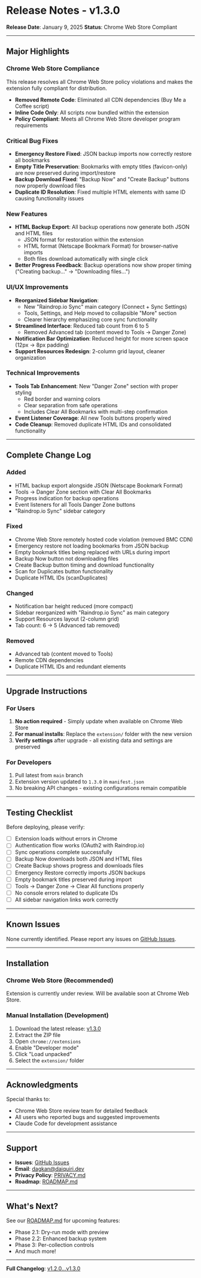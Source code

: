 # Release Notes - v1.3.0

**Release Date**: January 9, 2025
**Status**: Chrome Web Store Compliant

---

## Major Highlights

### Chrome Web Store Compliance
This release resolves all Chrome Web Store policy violations and makes the extension fully compliant for distribution.

- **Removed Remote Code**: Eliminated all CDN dependencies (Buy Me a Coffee script)
- **Inline Code Only**: All scripts now bundled within the extension
- **Policy Compliant**: Meets all Chrome Web Store developer program requirements

### Critical Bug Fixes
- **Emergency Restore Fixed**: JSON backup imports now correctly restore all bookmarks
- **Empty Title Preservation**: Bookmarks with empty titles (favicon-only) are now preserved during import/restore
- **Backup Download Fixed**: "Backup Now" and "Create Backup" buttons now properly download files
- **Duplicate ID Resolution**: Fixed multiple HTML elements with same ID causing functionality issues

### New Features
- **HTML Backup Export**: All backup operations now generate both JSON and HTML files
  - JSON format for restoration within the extension
  - HTML format (Netscape Bookmark Format) for browser-native imports
  - Both files download automatically with single click
- **Better Progress Feedback**: Backup operations now show proper timing ("Creating backup..." → "Downloading files...")

### UI/UX Improvements
- **Reorganized Sidebar Navigation**:
  - New "Raindrop.io Sync" main category (Connect + Sync Settings)
  - Tools, Settings, and Help moved to collapsible "More" section
  - Clearer hierarchy emphasizing core sync functionality
- **Streamlined Interface**: Reduced tab count from 6 to 5
  - Removed Advanced tab (content moved to Tools → Danger Zone)
- **Notification Bar Optimization**: Reduced height for more screen space (12px → 8px padding)
- **Support Resources Redesign**: 2-column grid layout, cleaner organization

### Technical Improvements
- **Tools Tab Enhancement**: New "Danger Zone" section with proper styling
  - Red border and warning colors
  - Clear separation from safe operations
  - Includes Clear All Bookmarks with multi-step confirmation
- **Event Listener Coverage**: All new Tools buttons properly wired
- **Code Cleanup**: Removed duplicate HTML IDs and consolidated functionality

---

## Complete Change Log

### Added
- HTML backup export alongside JSON (Netscape Bookmark Format)
- Tools → Danger Zone section with Clear All Bookmarks
- Progress indication for backup operations
- Event listeners for all Tools Danger Zone buttons
- "Raindrop.io Sync" sidebar category

### Fixed
- Chrome Web Store remotely hosted code violation (removed BMC CDN)
- Emergency restore not loading bookmarks from JSON backup
- Empty bookmark titles being replaced with URLs during import
- Backup Now button not downloading files
- Create Backup button timing and download functionality
- Scan for Duplicates button functionality
- Duplicate HTML IDs (scanDuplicates)

### Changed
- Notification bar height reduced (more compact)
- Sidebar reorganized with "Raindrop.io Sync" as main category
- Support Resources layout (2-column grid)
- Tab count: 6 → 5 (Advanced tab removed)

### Removed
- Advanced tab (content moved to Tools)
- Remote CDN dependencies
- Duplicate HTML IDs and redundant elements

---

## Upgrade Instructions

### For Users
1. **No action required** - Simply update when available on Chrome Web Store
2. **For manual installs**: Replace the `extension/` folder with the new version
3. **Verify settings** after upgrade - all existing data and settings are preserved

### For Developers
1. Pull latest from `main` branch
2. Extension version updated to `1.3.0` in `manifest.json`
3. No breaking API changes - existing configurations remain compatible

---

## Testing Checklist

Before deploying, please verify:

- [ ] Extension loads without errors in Chrome
- [ ] Authentication flow works (OAuth2 with Raindrop.io)
- [ ] Sync operations complete successfully
- [ ] Backup Now downloads both JSON and HTML files
- [ ] Create Backup shows progress and downloads files
- [ ] Emergency Restore correctly imports JSON backups
- [ ] Empty bookmark titles preserved during import
- [ ] Tools → Danger Zone → Clear All functions properly
- [ ] No console errors related to duplicate IDs
- [ ] All sidebar navigation links work correctly

---

## Known Issues

None currently identified. Please report any issues on [GitHub Issues](https://github.com/daiquiri-98/open-bookmark-sync/issues).

---

## Installation

### Chrome Web Store (Recommended)
Extension is currently under review. Will be available soon at Chrome Web Store.

### Manual Installation (Development)
1. Download the latest release: [v1.3.0](https://github.com/daiquiri-98/open-bookmark-sync/releases/tag/v1.3.0)
2. Extract the ZIP file
3. Open `chrome://extensions`
4. Enable "Developer mode"
5. Click "Load unpacked"
6. Select the `extension/` folder

---

## Acknowledgments

Special thanks to:
- Chrome Web Store review team for detailed feedback
- All users who reported bugs and suggested improvements
- Claude Code for development assistance

---

## Support

- **Issues**: [GitHub Issues](https://github.com/daiquiri-98/open-bookmark-sync/issues)
- **Email**: dagkan@daiquiri.dev
- **Privacy Policy**: [PRIVACY.md](PRIVACY.md)
- **Roadmap**: [ROADMAP.md](ROADMAP.md)

---

## What's Next?

See our [ROADMAP.md](ROADMAP.md) for upcoming features:
- Phase 2.1: Dry-run mode with preview
- Phase 2.2: Enhanced backup system
- Phase 3: Per-collection controls
- And much more!

---

**Full Changelog**: [v1.2.0...v1.3.0](https://github.com/daiquiri-98/open-bookmark-sync/compare/v1.2.0...v1.3.0)